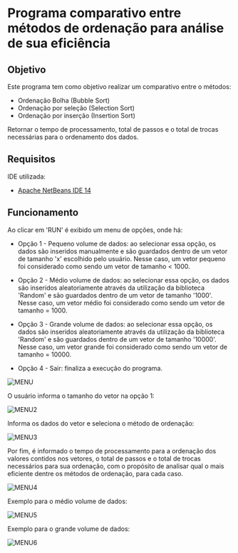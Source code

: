 # Programa comparativo entre métodos de ordenação para análise de sua eficiência

## Objetivo
Este programa tem como objetivo realizar um comparativo entre o métodos:
* Ordenação Bolha (Bubble Sort)
* Ordenação por seleção (Selection Sort)
* Ordenação por inserção (Insertion Sort)

Retornar o tempo de processamento, total de passos e o total de trocas necessárias para o ordenamento dos dados.

## Requisitos

IDE utilizada:
* [Apache NetBeans IDE 14](https://netbeans.apache.org/)

## Funcionamento
 
Ao clicar em 'RUN' é exibido um menu de opções, onde há:
* Opção 1 - Pequeno volume de dados: ao selecionar essa opção, os dados são inseridos manualmente e são guardados dentro de um vetor de tamanho 'x' escolhido pelo usuário. Nesse caso, um vetor pequeno foi considerado como sendo um vetor de tamanho < 1000.

* Opção 2 - Médio volume de dados: ao selecionar essa opção, os dados são inseridos aleatoriamente através da utilização da biblioteca 'Random' e são guardados dentro de um vetor de tamanho '1000'. Nesse caso, um vetor médio foi considerado como sendo um vetor de tamanho = 1000.

* Opção 3 - Grande volume de dados: ao selecionar essa opção, os dados são inseridos aleatoriamente através da utilização da biblioteca 'Random' e são guardados dentro de um vetor de tamanho '10000'. Nesse caso, um vetor grande foi considerado como sendo um vetor de tamanho = 10000.

* Opção 4 - Sair: finaliza a execução do programa.

![MENU](https://user-images.githubusercontent.com/105086121/216851629-b1554214-d28e-4db4-8430-7b3f1f446805.png)

O usuário informa o tamanho do vetor na opção 1:

![MENU2](https://user-images.githubusercontent.com/105086121/216851714-823e0a67-9dbe-4513-bfcd-bdf0daa6bfa1.png)

Informa os dados do vetor e seleciona o método de ordenação:

![MENU3](https://user-images.githubusercontent.com/105086121/216851878-f26b338e-571a-4815-8978-ac26be05605e.png)

Por fim, é informado o tempo de processamento para a ordenação dos valores contidos nos vetores, o total de passos e o total de trocas necessários para sua ordenação, com o propósito de analisar qual o mais eficiente dentre os métodos de ordenação, para cada caso.

![MENU4](https://user-images.githubusercontent.com/105086121/216852012-4113b58f-b8de-4d7d-b8ba-fa4df5c6814d.png)

Exemplo para o médio volume de dados:

![MENU5](https://user-images.githubusercontent.com/105086121/216852098-2c7cd3dd-9369-4016-9400-abc126673cd0.png)

Exemplo para o grande volume de dados:

![MENU6](https://user-images.githubusercontent.com/105086121/216852100-883852b9-e0d1-46bb-bc9b-20e1c47b802a.png)

